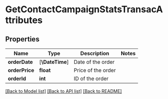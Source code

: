 # GetContactCampaignStatsTransacAttributes

## Properties
Name | Type | Description | Notes
------------ | ------------- | ------------- | -------------
**orderDate** | [**\DateTime**] | Date of the order | 
**orderPrice** | **float** | Price of the order | 
**orderId** | **int** | ID of the order | 

[[Back to Model list]](../../README.md#documentation-for-models) [[Back to API list]](../../README.md#documentation-for-api-endpoints) [[Back to README]](../../README.md)


